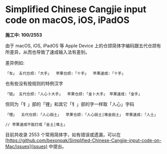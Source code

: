 # Simplified Chinese Cangjie input code on macOS, iOS, iPadOS
**施工中: 100/2553**

由于 macOS, iOS, iPadOS 等 Apple Device 上的仓颉简体字编码跟五代仓颉有所差异，从而也导致了速成输入法有差别。

差异例如:

```
「车」 五代仓颉:「大手」  苹果仓颉:「十手」  苹果速成:「十手」
```

也有些没有按规则的特例汉字
```
「链」 五代仓颉:「人心卜大手」  苹果仓颉:「金卜大手」 苹果速成:「金手」
```
但同为「钅」部的「锂」和其它「钅」部的字一样取「人心」字码
```
「锂」  五代仓颉:「人心田土」  苹果仓颉:「人心田土|难金田土」 苹果速成:「人土」

// 苹果速成不能打成「金土|难土」
```

目前共收录 2553 个常用简体字，如有错误或遗漏，可以在 [https://github.com/bexonpak/Simplified-Chinese-Cangjie-input-code-on-Mac/issues](issues) 中提出。